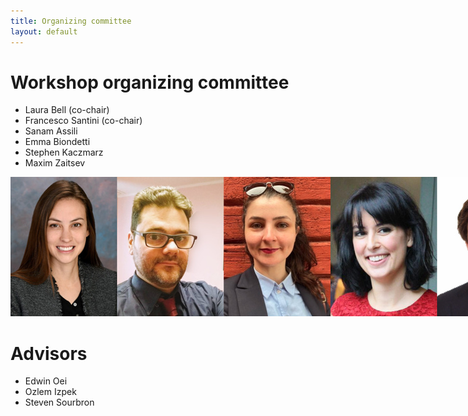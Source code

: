 ```yaml
--- 
title: Organizing committee
layout: default
--- 
```

# Workshop organizing committee
* Laura Bell (co-chair)
* Francesco Santini (co-chair)
* Sanam Assili
* Emma Biondetti
* Stephen Kaczmarz
* Maxim Zaitsev

<img src="/images/committee.jpg" style="max-width: max-content; width: max-content"/>

# Advisors
* Edwin Oei
* Ozlem Izpek
* Steven Sourbron